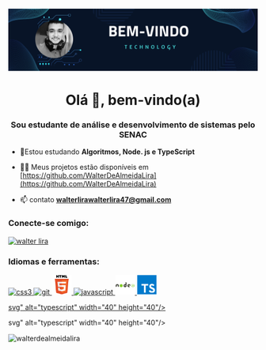 ![bannerBoasVindas](https://github.com/WalterDeAlmeidaLira/WalterDeAlmeidaLira/blob/main/banner_walter_github.png) 
<h1 align="center">Olá 👋, bem-vindo(a)</h1>
<h3 align="center">Sou estudante de análise e desenvolvimento de sistemas pelo SENAC</h3>

- 🌱Estou estudando **Algoritmos, Node. js e TypeScript**

- 👨‍💻 Meus projetos estão disponíveis em [https://github.com/WalterDeAlmeidaLira](https://github.com/WalterDeAlmeidaLira)

- 📫 contato **walterlirawalterlira47@gmail.com**

<h3 align="left">Conecte-se comigo:</h3>
<p align="left">
<a href="https://linkedin.com/in/walter lira" target="blank"><img align= "center" src="https://raw.githubusercontent.com/rahuldkjain/github-profile-readme-generator/master/src/images/icons/Social/linked-in-alt.svg" alt="walter lira" height="30" width="40" /></a>
</p>

<h3 align="left">Idiomas e ferramentas:</h3>
<p align="left"> <a href="https://www.w3schools.com/css/" target="_blank" rel="noreferrer"> <img src="https://raw.githubusercontent. com/devicons/devicon/master/icons/css3/css3-original-wordmark.svg" alt="css3" width="40" height="40"/> </a> <a href="https:// git-scm.com/" target="_blank" rel="noreferrer"> <img src="https://www.vectorlogo.zone/logos/git-scm/git-scm-icon.svg" alt=" git" width="40" height="40"/> </a> <a href="https://www.w3.org/html/" target="_blank" rel="noreferrer"> <img src ="https://raw.githubusercontent.com/devicons/devicon/master/icons/html5/html5-original-wordmark.svg" alt="html5" width="40" height="40"/> </a> <a href="https:// developer.mozilla.org/en-US/docs/Web/JavaScript" target="_blank" rel="noreferrer"> <img src="https://raw.githubusercontent.com/devicons/devicon/master/icons/ javascript/javascript-original.svg" alt="javascript" width="40" height="40"/> </a> <a href="https://nodejs.org" target="_blank" rel=" noreferrer"> <img src="https://raw.githubusercontent.com/devicons/devicon/master/icons/nodejs/nodejs-original-wordmark.svg" alt="nodejs" width="40" height="40"/> </a> <a href="https://www.typescriptlang.org/" target="_blank" rel="noreferrer"> <img src="https://raw.githubusercontent.com/devicons/devicon/master/icons/typescript/typescript-original.svg" alt="typescript" width="40" height="40"/> </ um> </p>svg" alt="typescript" width="40" height="40"/> </a> </p>svg" alt="typescript" width="40" height="40"/> </a> </p>

<p><img align="center" src="https://github-readme-stats.vercel.app/api/top-langs?username=walterdealmeidalira&show_icons=true&locale=en&layout=compact" alt="walterdealmeidalira" /> </p>
